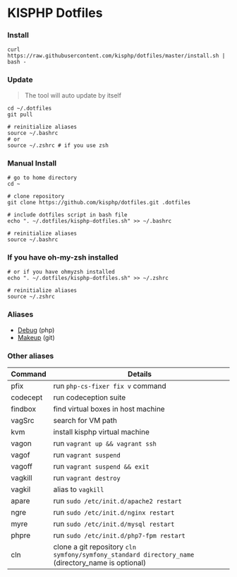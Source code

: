 # KISPHP Dotfiles

### Install

```
curl https://raw.githubusercontent.com/kisphp/dotfiles/master/install.sh | bash -
```

### Update

> The tool will auto update by itself

```
cd ~/.dotfiles
git pull

# reinitialize aliases
source ~/.bashrc
# or
source ~/.zshrc # if you use zsh
```

### Manual Install

```
# go to home directory
cd ~ 

# clone repository
git clone https://github.com/kisphp/dotfiles.git .dotfiles

# include dotfiles script in bash file
echo ". ~/.dotfiles/kisphp-dotfiles.sh" >> ~/.bashrc

# reinitialize aliases
source ~/.bashrc
```

### If you have oh-my-zsh installed
```
# or if you have ohmyzsh installed
echo ". ~/.dotfiles/kisphp-dotfiles.sh" >> ~/.zshrc

# reinitialize aliases
source ~/.zshrc
```


### Aliases

- [Debug](docs/debug.md) (php)
- [Makeup](docs/makeup.md) (git)

### Other aliases

| Command | Details |
| --- | --- |
| pfix | run `php-cs-fixer fix v` command |
| codecept | run codeception suite |
| findbox | find virtual boxes in host machine |
| vagSrc | search for VM path |
| kvm | install kisphp virtual machine |
| vagon | run `vagrant up && vagrant ssh` |
| vagof | run `vagrant suspend` |
| vagoff | run `vagrant suspend && exit` |
| vagkill | run `vagrant destroy` |
| vagkil | alias to `vagkill` |
| apare | run `sudo /etc/init.d/apache2 restart` |
| ngre | run `sudo /etc/init.d/nginx restart` |
| myre | run `sudo /etc/init.d/mysql restart` |
| phpre | run `sudo /etc/init.d/php7-fpm restart` |
| cln | clone a git repository `cln symfony/symfony_standard directory_name` (directory_name is optional) |
